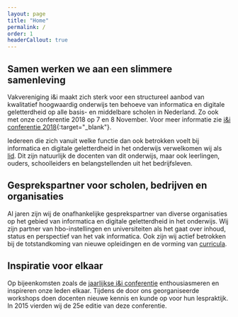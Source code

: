 ```yaml
---
layout: page
title: "Home"
permalink: /
order: 1
headerCallout: true
---
```


## Samen werken we aan een slimmere samenleving
Vakvereniging i&i maakt zich sterk voor een structureel aanbod van kwalitatief hoogwaardig onderwijs ten behoeve van informatica en digitale geletterdheid op alle basis- en middelbare scholen in Nederland.
Zo ook met onze conferentie 2018 op 7 en 8 November. Voor meer informatie zie [i&i conferentie 2018](https://ieni.github.io/ieni2018/){:target="_blank"}.

Iedereen die zich vanuit welke functie dan ook betrokken voelt bij informatica en digitale geletterdheid in het onderwijs verwelkomen wij als [lid](https://ieni.org/lid-worden). Dit zijn natuurlijk de docenten van dit onderwijs, maar ook leerlingen, ouders, schoolleiders en belangstellenden uit het bedrijfsleven.

## Gesprekspartner voor scholen, bedrijven en organisaties
Al jaren zijn wij de onafhankelijke gesprekspartner van diverse organisaties op het gebied van informatica en digitale geletterdheid in het onderwijs. Wij zijn partner van hbo-instellingen en universiteiten als het gaat over inhoud, status en perspectief van het vak informatica. Ook zijn wij actief betrokken bij de totstandkoming van nieuwe opleidingen en de vorming van [curricula](/curriculum).

## Inspiratie voor elkaar
Op bijeenkomsten zoals de [jaarlijkse i&i conferentie](/projecten) enthousiasmeren en inspireren onze leden elkaar. Tijdens de door ons georganiseerde workshops doen docenten nieuwe kennis en kunde op voor hun lespraktijk. In 2015 vierden wij de 25e editie van deze conferentie.
